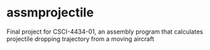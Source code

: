 # assmprojectile
Final project for CSCI-4434-01, an assembly program that calculates projectile dropping trajectory from a moving aircraft
